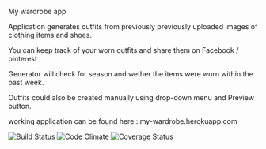 My wardrobe app

Application generates outfits from previously previously uploaded images of clothing items and shoes.

You can keep track of your worn outfits and share them on Facebook / pinterest

Generator will check for season and wether the items were worn within the past week.

Outfits could also be created manually using drop-down menu and Preview button.

working application can be found here : my-wardrobe.herokuapp.com

[![Build Status](https://travis-ci.org/tamarochka/My-wardrobe.svg?branch=master)](https://travis-ci.org/tamarochka/My-wardrobe) [![Code Climate](https://codeclimate.com/github/tamarochka/My-wardrobe.png)](https://codeclimate.com/github/tamarochka/My-wardrobe)
[![Coverage Status](https://coveralls.io/repos/tamarochka/My-wardrobe/badge.svg?branch=master)](https://coveralls.io/r/tamarochka/My-wardrobe?branch=master)

